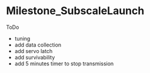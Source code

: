 # Milestone_SubscaleLaunch
ToDo
- tuning
- add data collection
- add servo latch
- add survivability
- add 5 minutes timer to stop transmission
